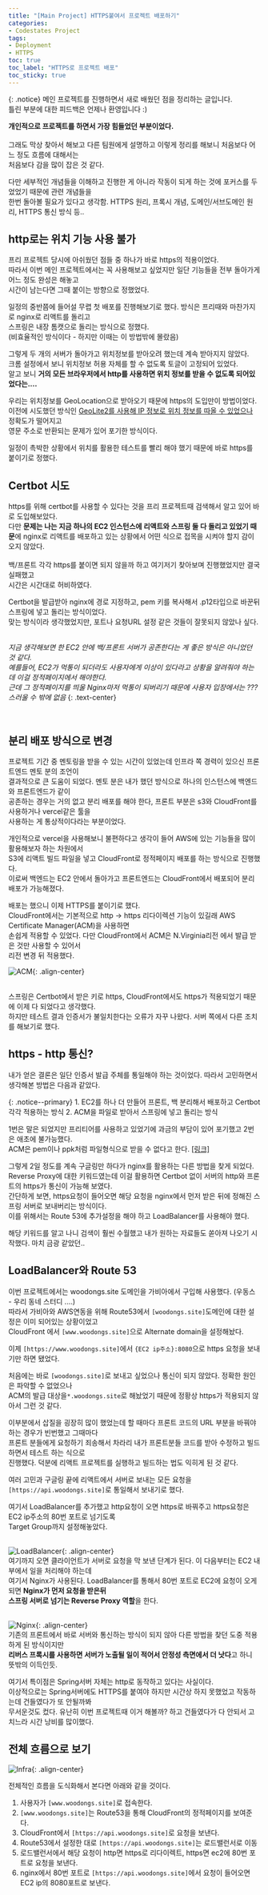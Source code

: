 ```yaml
---
title: "[Main Project] HTTPS붙여서 프로젝트 배포하기"
categories:
- Codestates Project
tags:
- Deployment
- HTTPS
toc: true
toc_label: "HTTPS로 프로젝트 배포"
toc_sticky: true
---
```


{: .notice}
메인 프로젝트를 진행하면서 새로 배웠던 점을 정리하는 글입니다. <br>
틀린 부분에 대한 피드백은 언제나 환영입니다 :)  


**개인적으로 프로젝트를 하면서 가장 힘들었던 부분이었다.** <br><br>
그래도 막상 찾아서 해보고 다른 팀원에게 설명하고 이렇게 정리를 해보니 처음보다 어느 정도 흐름에 대해서는 <br>
처음보다 감을 많이 잡은 것 같다. <br>

다만 세부적인 개념들을 이해하고 진행한 게 아니라 작동이 되게 하는 것에 포커스를 두었었기 때문에 관련 개념들을 <br>
한번 돌아볼 필요가 있다고 생각함. HTTPS 원리, 프록시 개념, 도메인/서브도메인 원리, HTTPS 통신 방식 등..<br>


## http로는 위치 기능 사용 불가
프리 프로젝트 당시에 아쉬웠던 점들 중 하나가 바로 https의 적용이었다.<br>
따라서 이번 메인 프로젝트에서는 꼭 사용해보고 싶었지만 일단 기능들을 전부 돌아가게 어느 정도 완성은 해놓고<br>
시간이 남는다면 그때 붙이는 방향으로 정했었다.<br>

일정의 중반쯤에 들어설 무렵 첫 배포를 진행해보기로 했다. 방식은 프리때와 마찬가지로 nginx로 리액트를 돌리고 <br>
스프링은 내장 톰캣으로 돌리는 방식으로 정했다. <br> (비효율적인 방식이다 - 하지만 이때는 이 방법밖에 몰랐음)<br>

그렇게 두 개의 서버가 돌아가고 위치정보를 받아오려 했는데 계속 받아지지 않았다. <br>
크롬 설정에서 보니 위치정보 허용 자체를 할 수 없도록 토글이 고정되어 있었다. <br>
알고 보니 **거의 모든 브라우저에서 http를 사용하면 위치 정보를 받을 수 없도록 되어있었다는....**<br>

우리는 위치정보를 GeoLocation으로 받아오기 때문에 https의 도입만이 방법이었다. <br>
이전에 시도했던 방식인 [GeoLite2를 사용해 IP 정보로 위치 정보를 따올 수 있었으나](https://danc9921.tistory.com/177) 정확도가 떨어지고 <br>
영문 주소로 반환되는 문제가 있어 포기한 방식이다.<br>

일정이 촉박한 상황에서 위치를 활용한 테스트를 빨리 해야 했기 때문에 바로 https를 붙이기로 정했다.<br>

## Certbot 시도
https를 위해 certbot를 사용할 수 있다는 것을 프리 프로젝트때 검색해서 알고 있어 바로 도입해보았다. <br>
다만 **문제는 나는 지금 하나의 EC2 인스턴스에 리액트와 스프링 둘 다 돌리고 있었기 때문**에 nginx로 리액트를 배포하고 있는 
상황에서 어떤 식으로 접목을 시켜야 할지 감이 오지 않았다. <br><br>
백/프론트 각각 https를 붙이면 되지 않을까 하고 여기저기 찾아보며 진행했었지만 결국 실패했고 <br>
시간은 시간대로 허비하였다.<br>

Certbot을 발급받아 nginx에 경로 지정하고, pem 키를 복사해서 .p12타입으로 바꾼뒤 스프링에 넣고 돌리는 방식이었다. <br>
맞는 방식이라 생각했었지만, 포트나 요청URL 설정 같은 것들이 잘못되지 않았나 싶다. <br><br>

_지금 생각해보면 한 EC2 안에 백/프론트 서버가 공존한다는 게 좋은 방식은 아니었던 것 같다._ <br>
_예를들어, EC2가 먹통이 되더라도 사용자에게 이상이 있다라고 상황을 알려줘야 하는데 이걸 정적페이지에서 해야한다._ <br>
_근데 그 정적페이지를 띄울 Nginx마저 먹통이 되버리기 때문에 사용자 입장에서는 ???스러울 수 밖에 없음_ 
{: .text-center}

<br>

## 분리 배포 방식으로 변경
프로젝트 기간 중 멘토링을 받을 수 있는 시간이 있었는데 인프라 쪽 경력이 있으신 프론트엔드 멘토 분의 조언이 <br>
결과적으로 큰 도움이 되었다. 멘토 분은 내가 했던 방식으로 하나의 인스턴스에 백엔드와 프론트엔드가 같이 <br>
공존하는 경우는 거의 없고 분리 배포를 해야 한다, 프론트 부분은 s3와 CloudFront를 사용하거나 vercel같은 툴을 <br>
사용하는 게 통상적이다라는 부분이었다. <br>

개인적으로 vercel을 사용해보니 불편하다고 생각이 들어 AWS에 있는 기능들을 많이 활용해보자 하는 차원에서<br> 
S3에 리액트 빌드 파일을 넣고 CloudFront로 정적페이지 배포를 하는 방식으로 진행했다. <br>
이로써 백엔드는 EC2 안에서 돌아가고 프론트엔드는 CloudFront에서 배포되어 분리 배포가 가능해졌다.<br>

배포는 했으니 이제 HTTPS를 붙이기로 했다. <br>
CloudFront에서는 기본적으로 http -> https 리다이렉션 기능이 있길래 AWS Certificate Manager(ACM)을 사용하면 <br>
손쉽게 적용할 수 있었다. 다만 CloudFront에서 ACM은 N.Virginia리전 에서 발급 받은 것만 사용할 수 있어서 <br>
리전 변경 뒤 적용했다. <br>


![ACM](/assets/images/22-10-26-https/ACM.jpg "ACM"){: .align-center}

<br>
스프링은 Certbot에서 받은 키로 https, CloudFront에서도 https가 적용되었기 때문에 이제 다 되었다고 생각했다. <br>
하지만 테스트 결과 인증서가 불일치한다는 오류가 자꾸 나왔다. 서버 쪽에서 다른 조치를 해보기로 했다. <br>

## https - http 통신? 

내가 얻은 결론은 일단 인증서 발급 주체를 통일해야 하는 것이었다. 따라서 고민하면서 생각해본 방법은 다음과 같았다.<br>

{: .notice--primary} 
    1. EC2를 하나 더 만들어 프론트, 백 분리해서 배포하고 Certbot 각각 적용하는 방식 
    2. ACM을 파일로 받아서 스프링에 넣고 돌리는 방식


1번은 말은 되었지만 프리티어를 사용하고 있었기에 과금의 부담이 있어 포기했고 2번은 애초에 불가능했다.<br>
ACM은 pem이나 ppk처럼 파일형식으로 받을 수 없다고 한다. [[링크]](https://stackoverflow.com/questions/57562148/how-to-download-a-public-certificate-from-amazon-certificate-manager) <br>

그렇게 2일 정도를 계속 구글링만 하다가 nginx를 활용하는 다른 방법을 찾게 되었다. <br>
Reverse Proxy에 대한 키워드였는데 이걸 활용하면 Certbot 없이 서버의 http와 프론트의 https가 통신이 가능해 보였다. <br>
간단하게 보면, https요청이 들어오면 해당 요청을 nginx에서 먼저 받은 뒤에 정해진 스프링 서버로 보내버리는 방식이다. <br>
이를 위해서는 Route 53에 추가설정을 해야 하고 LoadBalancer를 사용해야 했다. <br>

해당 키워드를 알고 나니 검색이 훨씬 수월했고 내가 원하는 자료들도 쏟아져 나오기 시작했다. 마치 금광 같았던..<br>



## LoadBalancer와 Route 53

이번 프로젝트에서는 woodongs.site 도메인을 가비아에서 구입해 사용했다. (우동스 - 우리 동네 스터디 ....)<br>
따라서 가비아와 AWS연동을 위해 Route53에서 `[woodongs.site]`도메인에 대한 설정은 이미 되어있는 상황이었고 <br>
CloudFront 에서 `[www.woodongs.site]`으로 Alternate domain을 설정해놨다. <br>

이제 `[https://www.woodongs.site]`에서 `{EC2 ip주소}:8080`으로 https 요청을 보내기만 하면 됐었다.  <br>

처음에는 바로 `[woodongs.site]`로 보내고 싶었으나 통신이 되지 않았다. 정확한 원인은 파악할 수 없었으나 <br>
ACM의 발급 대상을`*.woodongs.site`로 해놨었기 때문에 정황상 https가 적용되지 않아서 그런 것 같다. <br>

이부분에서 삽질을 굉장히 많이 했었는데 할 때마다 프론트 코드의 URL 부분을 바꿔야 하는 경우가 빈번했고 그때마다 <br>
프론트 분들에게 요청하기 죄송해서 차라리 내가 프론트분들 코드를 받아 수정하고 빌드 하면서 테스트 하는 식으로 <br>
진행했다. 덕분에 리액트 프로젝트를 실행하고 빌드하는 법도 익히게 된 것 같다.<br>

여러 고민과 구글링 끝에 리액트에서 서버로 보내는 모든 요청을 `[https://api.woodongs.site]`로 통일해서 보내기로 했다.<br>

여기서 LoadBalancer를 추가했고 http요청이 오면 https로 바꿔주고 https요청은 EC2 ip주소의 80번 포트로 넘기도록 <br>
Target Group까지 설정해놓았다. <br><br>

![LoadBalancer](/assets/images/22-10-26-https/loadbalancer.jpg "LoadBalancer"){: .align-center}
<br>
여기까지 오면 클라이언트가 서버로 요청을 막 보낸 단계가 된다. 이 다음부터는 EC2 내부에서 일을 처리해야 하는데 <br>
여기서 Nginx가 사용된다. LoadBalancer를 통해서 80번 포트로 EC2에 요청이 오게되면 **Nginx가 먼저 요청을 받은뒤** <br>
**스프링 서버로 넘기는 Reverse Proxy 역할**을 한다. <br><br>

![Nginx](/assets/images/22-10-26-https/nginx.jpg "Nginx"){: .align-center}
<br>
기존의 프론트에서 바로 서버와 통신하는 방식이 되지 않아 다른 방법을 찾던 도중 적용하게 된 방식이지만 <br>
**리버스 프록시를 사용하면 서버가 노출될 일이 적어서 안정성 측면에서 더 낫다**고 하니 뜻밖의 이득인듯. <br>

여기서 특이점은 Spring서버 자체는 http로 동작하고 있다는 사실이다. <br>
이상적으로는 Spring서버에도 HTTPS를 붙여야 하지만 시간상 하지 못했었고 작동하는데 건들였다가 또 안될까봐 <br>
무서운것도 컸다. 유난히 이번 프로젝트때 이거 해볼까? 하고 건들였다가 다 안되서 고치느라 시간 낭비를 많이했다. <br>  
 

## 전체 흐름으로 보기

![Infra](/assets/images/22-10-26-https/infrafin.jpg "Infra"){: .align-center}

전체적인 흐름을 도식화해서 본다면 아래와 같을 것이다.<br>

1. 사용자가 `[www.woodongs.site]`로 접속한다.
2. `[www.woodongs.site]`는 Route53을 통해 CloudFront의 정적페이지를 보여준다. 
3. CloudFront에서 `[https://api.woodongs.site]`로 요청을 보낸다.
4. Route53에서 설정한 대로 `[https://api.woodongs.site]`는 로드밸런서로 이동
5. 로드밸런서에서 해당 요청이 http면 https로 리다이렉트, https면 ec2에 80번 포트로 요청을 보낸다.
6. nginx에서 80번 포트로 `[https://api.woodongs.site]`에서 요청이 들어오면 EC2 ip의 8080포트로 보낸다.

